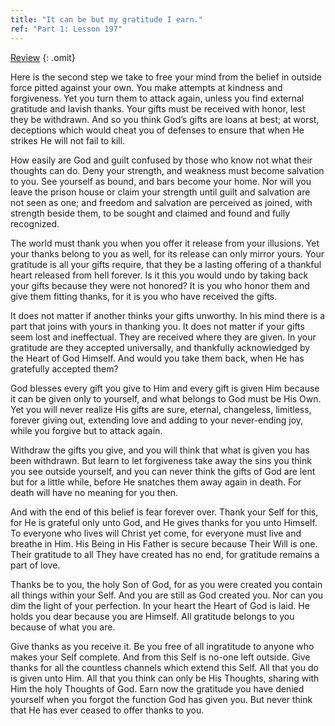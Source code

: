 ```yaml
---
title: "It can be but my gratitude I earn."
ref: "Part 1: Lesson 197"
---
```


<a class="hide-review" href="/acim/workbook/l217/#l197">Review</a>
{: .omit}

Here is the second step we take to free your mind from the belief in
outside force pitted against your own. You make attempts at kindness and
forgiveness. Yet you turn them to attack again, unless you find external
gratitude and lavish thanks. Your gifts must be received with honor, lest
they be withdrawn. And so you think God’s gifts are loans at best; at
worst, deceptions which would cheat you of defenses to ensure that when
He strikes He will not fail to kill.

How easily are God and guilt confused by those who know not what their
thoughts can do. Deny your strength, and weakness must become salvation
to you. See yourself as bound, and bars become your home. Nor will you
leave the prison house or claim your strength until guilt and salvation
are not seen as one; and freedom and salvation are perceived as joined,
with strength beside them, to be sought and claimed and found and fully
recognized.

The world must thank you when you offer it release from your
illusions. Yet your thanks belong to you as well, for its release can
only mirror yours. Your gratitude is all your gifts require, that they
be a lasting offering of a thankful heart released from hell forever. Is
it this you would undo by taking back your gifts because they were not
honored? It is you who honor them and give them fitting thanks, for it
is you who have received the gifts.

It does not matter if another thinks your gifts unworthy. In his mind
there is a part that joins with yours in thanking you. It does not
matter if your gifts seem lost and ineffectual. They are received where
they are given. In your gratitude are they accepted universally, and
thankfully acknowledged by the Heart of God Himself. And would you take
them back, when He has gratefully accepted them?

God blesses every gift you give to Him and every gift is given Him
because it can be given only to yourself, and what belongs to God must
be His Own. Yet you will never realize His gifts are sure, eternal,
changeless, limitless, forever giving out, extending love and adding to
your never-ending joy, while you forgive but to attack again.

Withdraw the gifts you give, and you will think that what is
given you has been withdrawn. But learn to let forgiveness take away the
sins you think you see outside yourself, and you can never think the
gifts of God are lent but for a little while, before He snatches them
away again in death. For death will have no meaning for you then.

And with the end of this belief is fear forever over. Thank your Self
for this, for He is grateful only unto God, and He gives thanks for you
unto Himself. To everyone who lives will Christ yet come, for everyone
must live and breathe in Him. His Being in His Father is secure because
Their Will is one. Their gratitude to all They have created has no end,
for gratitude remains a part of love.

Thanks be to you, the holy Son of God, for as you were created you
contain all things within your Self. And you are still as God created
you. Nor can you dim the light of your perfection. In your heart the
Heart of God is laid. He holds you dear because you are Himself. All
gratitude belongs to you because of what you are.

Give thanks as you receive it. Be you free of all ingratitude to anyone
who makes your Self complete. And from this Self is no-one left outside.
Give thanks for all the countless channels which extend this Self. All
that you do is given unto Him. All that you think can only be His
Thoughts, sharing with Him the holy Thoughts of God. Earn now the
gratitude you have denied yourself when you forgot the function God has
given you. But never think that He has ever ceased to offer thanks to
you.

